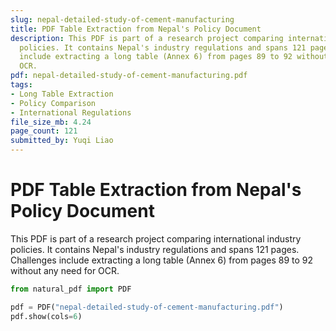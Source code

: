 ```yaml
---
slug: nepal-detailed-study-of-cement-manufacturing
title: PDF Table Extraction from Nepal's Policy Document
description: This PDF is part of a research project comparing international industry
  policies. It contains Nepal's industry regulations and spans 121 pages. Challenges
  include extracting a long table (Annex 6) from pages 89 to 92 without any need for
  OCR.
pdf: nepal-detailed-study-of-cement-manufacturing.pdf
tags:
- Long Table Extraction
- Policy Comparison
- International Regulations
file_size_mb: 4.24
page_count: 121
submitted_by: Yuqi Liao
---
```

# PDF Table Extraction from Nepal's Policy Document

This PDF is part of a research project comparing international industry policies. It contains Nepal's industry regulations and spans 121 pages. Challenges include extracting a long table (Annex 6) from pages 89 to 92 without any need for OCR.

```python
from natural_pdf import PDF

pdf = PDF("nepal-detailed-study-of-cement-manufacturing.pdf")
pdf.show(cols=6)
```